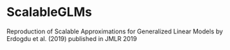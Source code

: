 # ScalableGLMs
Reproduction of Scalable Approximations for Generalized Linear Models by Erdogdu et al. (2019) published in JMLR 2019
